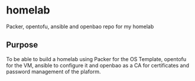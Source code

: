 # homelab
Packer, opentofu, ansible and openbao repo for my homelab

## Purpose

To be able to build a homelab using Packer for the OS Template, opentofu for the VM, ansible to configure it and openbao as a CA for certificates and password management of the plaform.
